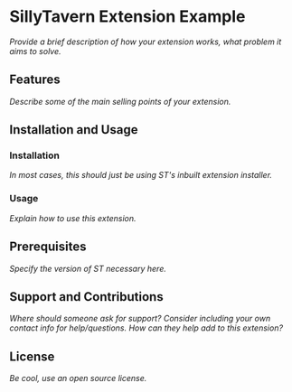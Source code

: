 # SillyTavern Extension Example

*Provide a brief description of how your extension works, what problem it aims to solve.*

## Features

*Describe some of the main selling points of your extension.*

## Installation and Usage

### Installation

*In most cases, this should just be using ST's inbuilt extension installer.* 

### Usage

*Explain how to use this extension.*

## Prerequisites

*Specify the version of ST necessary here.*

## Support and Contributions

*Where should someone ask for support?*
*Consider including your own contact info for help/questions.*
*How can they help add to this extension?*

## License

*Be cool, use an open source license.*
